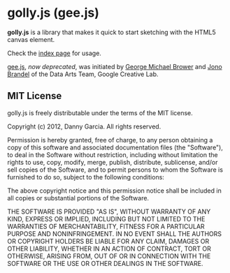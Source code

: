 # golly.js (gee.js)

**golly.js** is a library that makes it quick to start sketching with the HTML5 canvas element.

Check the [index page](http://dannygarcia.github.com/golly/) for usage.

[gee.js](https://github.com/georgealways/gee), _now deprecated_, was initiated by [George Michael Brower](http://georgemichaelbrower.com/) and [Jono Brandel](http://jonobr1.com/) of the Data Arts Team, Google Creative Lab.

## MIT License

golly.js is freely distributable under the terms of the MIT license.

Copyright (c) 2012, Danny Garcia. All rights reserved.

Permission is hereby granted, free of charge, to any person obtaining a copy of this software and associated documentation
files (the "Software"), to deal in the Software without restriction, including without limitation the rights to use,
copy, modify, merge, publish, distribute, sublicense, and/or sell copies of the Software, and to permit persons to whom the Software is furnished to do so, subject to the following conditions:

The above copyright notice and this permission notice shall be included in all copies or substantial portions of the Software.

THE SOFTWARE IS PROVIDED "AS IS", WITHOUT WARRANTY OF ANY KIND, EXPRESS OR IMPLIED, INCLUDING BUT NOT LIMITED TO THE WARRANTIES OF MERCHANTABILITY, FITNESS FOR A PARTICULAR PURPOSE AND NONINFRINGEMENT. IN NO EVENT SHALL THE AUTHORS OR COPYRIGHT HOLDERS BE LIABLE FOR ANY CLAIM, DAMAGES OR OTHER LIABILITY, WHETHER IN AN ACTION OF CONTRACT, TORT OR OTHERWISE, ARISING FROM, OUT OF OR IN CONNECTION WITH THE SOFTWARE OR THE USE OR OTHER DEALINGS IN THE SOFTWARE.
